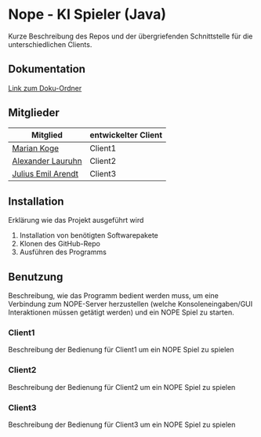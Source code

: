 # Nope - KI Spieler (Java)

Kurze Beschreibung des Repos und der übergriefenden Schnittstelle für die unterschiedlichen Clients.


## Dokumentation
[Link zum Doku-Ordner](https://github.com/Nope-Cardgame/Repo-Template/Doku-Ordner)


## Mitglieder
Mitglied | entwickelter Client | 
--- | --- |
[Marian Koge](https://github.com/MarianK99) | Client1
[Alexander Lauruhn](https://github.com/AlexanderLauruhn) | Client2
[Julius Emil Arendt](https://github.com/Aremju) | Client3


## Installation

Erklärung wie das Projekt ausgeführt wird

1. Installation von benötigten Softwarepakete
2. Klonen des GitHub-Repo
3. Ausführen des Programms


## Benutzung
Beschreibung, wie das Programm bedient werden muss, um eine Verbindung zum NOPE-Server herzustellen (welche Konsoleneingaben/GUI Interaktionen müssen getätigt werden) und ein NOPE Spiel zu starten.

### Client1
Beschreibung der Bedienung für Client1 um ein NOPE Spiel zu spielen

### Client2
Beschreibung der Bedienung für Client2 um ein NOPE Spiel zu spielen

### Client3
Beschreibung der Bedienung für Client3 um ein NOPE Spiel zu spielen
